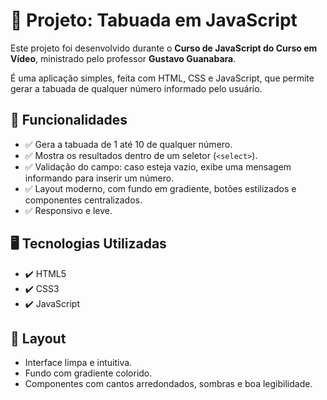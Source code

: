 # 🧠 Projeto: Tabuada em JavaScript

Este projeto foi desenvolvido durante o **Curso de JavaScript do Curso em Vídeo**, ministrado pelo professor **Gustavo Guanabara**.

É uma aplicação simples, feita com HTML, CSS e JavaScript, que permite gerar a tabuada de qualquer número informado pelo usuário.

## 🚀 Funcionalidades

- ✅ Gera a tabuada de 1 até 10 de qualquer número.
- ✅ Mostra os resultados dentro de um seletor (`<select>`).
- ✅ Validação do campo: caso esteja vazio, exibe uma mensagem informando para inserir um número.
- ✅ Layout moderno, com fundo em gradiente, botões estilizados e componentes centralizados.
- ✅ Responsivo e leve.

## 🖥️ Tecnologias Utilizadas

- ✔️ HTML5
- ✔️ CSS3
- ✔️ JavaScript 

## 🎨 Layout

- Interface limpa e intuitiva.
- Fundo com gradiente colorido.
- Componentes com cantos arredondados, sombras e boa legibilidade.
